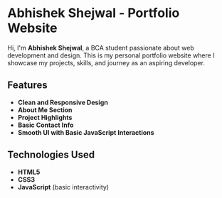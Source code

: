 
# Abhishek Shejwal - Portfolio Website

Hi, I'm **Abhishek Shejwal**, a BCA student passionate about web development and design. This is my personal portfolio website where I showcase my projects, skills, and journey as an aspiring developer.

## Features

- **Clean and Responsive Design**
- **About Me Section**
- **Project Highlights**
- **Basic Contact Info**
- **Smooth UI with Basic JavaScript Interactions**

## Technologies Used

- **HTML5**
- **CSS3**
- **JavaScript** (basic interactivity)
